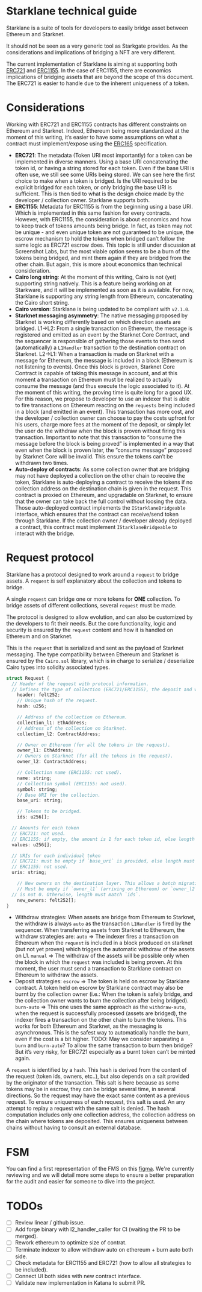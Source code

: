 # Starklane technical guide

Starklane is a suite of tools for developers to easily bridge asset between Ethereum and Starknet.

It should not be seen as a very generic tool as Starkgate provides. As the considerations and implications of bridging a NFT are very different.

The current implementation of Starklane is aiming at supporting both [ERC721](https://eips.ethereum.org/EIPS/eip-721) and [ERC1155](https://eips.ethereum.org/EIPS/eip-1155). In the case of ERC1155, there are economics implications of bridging assets that are beyond the scope of this document. The ERC721 is easier to handle due to the inherent uniqueness of a token.

# Considerations

Working with ERC721 and ERC1155 contracts has different constraints on Ethereum and Starknet. Indeed, Ethereum being more standardized at the moment of this writing, it’s easier to have some assumptions on what a contract must implement/expose using the [ERC165](https://eips.ethereum.org/EIPS/eip-165) specification.

- **ERC721**: The metadata (Token URI most importantly) for a token can be implemented in diverse manners. Using a base URI concatenating the token id, or having a string stored for each token. Even if the base URI is often use, we still see some URIs being stored.
We can see here the first choice to make when a token is bridged. Is the URI required to be explicit bridged for each token, or only bridging the base URI is sufficient.
This is then tied to what is the design choice made by the developer / collection owner. Starklane supports both.
- **ERC1155**: Metadata for ERC1155 is from the beginning using a base URI. Which is implemented in this same fashion for every contracts. However, with ERC1155, the consideration is about economics and how to keep track of tokens amounts being bridge.
In fact, as token may not be unique - and even unique token are not guaranteed to be unique, the escrow mechanism to hold the tokens when bridged can’t follow the same logic as ERC721 escrow does.
This topic is still under discussion at Screenshot Labs, but the most viable option seems to be a burn of the tokens being bridged, and mint them again if they are bridged from the other chain.
But again, this is more about economics than technical consideration.
- **Cairo long string**: At the moment of this writing, Cairo is not (yet) supporting string natively. This is a feature being working on at Starkware, and it will be implemented as soon as it is available.
For now, Starklane is supporting any string length from Ethereum, concatenating the Cairo short string.
- **Cairo version**: Starklane is being updated to be compliant with `v2.1.0`.
- **Starknet messaging asymmetry**: The native messaging proposed by Starknet is working differently based on which direction assets are bridged.
L1→L2: From a single transaction on Ethereum, the message is registered and emitted as an event by the Starknet Core Contract, and the sequencer is responsible of gathering those events to then send (automatically) a `L1Handler` transaction to the destination contract on Starknet.
L2→L1: When a transaction is made on Starknet with a message for Ethereum, the message is included in a block (Ethereum is not listening to events). Once this block is proven, Starknet Core Contract is capable of taking this message in account, and at this moment a transaction on Ethereum must be realized to actually consume the message (and thus execute the logic associated to it).
At the moment of this writing, the proving time is quite long for a good UX. For this reason, we propose to developer to use an indexer that is able to fire transactions on Ethereum reacting on the `requests` being included in a block (and emitted in an event). This transaction has more cost, and the developer / collection owner can choose to pay the costs upfront for his users, charge more fees at the moment of the deposit, or simply let the user do the withdraw when the block is proven without firing this transaction.
Important to note that this transaction to “consume the message before the block is being proved” is implemented in a way that even when the block is proven later, the “consume message” proposed by Starknet Core will be invalid. This ensure the tokens can’t be withdrawn two times.
- **Auto-deploy of contracts**: As some collection owner that are bridging may not have deployed a collection on the other chain to receive the token, Starklane is auto-deploying a contract to receive the tokens if no collection address on the destination chain is given in the request. This contract is proxied on Ethereum, and upgradable on Starknet, to ensure that the owner can take back the full control without loosing the data.
Those auto-deployed contract implements the `IStarklaneBridgeable` interface, which ensures that the contract can receive/send token through Starklane.
If the collection owner / developer already deployed a contract, this contract must implement `IStarklaneBridgeable` to interact with the bridge.

# Request protocol

Starklane has a protocol designed to work around a `request` to bridge assets. A `request` is self explanatory about the collection and tokens to bridge.

A single `request` can bridge one or more tokens for **ONE** collection. To bridge assets of different collections, several `request` must be made.

The protocol is designed to allow evolution, and can also be customized by the developers to fit their needs. But the core functionality, logic and security is ensured by the `request` content and how it is handled on Ethereum and on Starknet.

This is the `request` that is serialized and sent as the payload of Starknet messaging. The type compatibility between Ethereum and Starknet is ensured by the `Cairo.sol` library, which is in charge to serialize / deserialize Cairo types into solidity associated types.

```rust
struct Request {
  // Header of the request with protocol information.
  // Defines the type of collection (ERC721/ERC1155), the deposit and withdraw strategies.
	header: felt252;
	// Unique hash of the request.
	hash: u256;

	// Address of the collection on Ethereum.
	collection_l1: EthAddress; 
	// Address of the collection on Starknet.
	collection_l2: ContractAddress;

	// Owner on Ethereum (for all the tokens in the request).
	owner_l1: EthAddress;
	// Owners on Starknet (for all the tokens in the request).
	owner_l2: ContractAddress;

	// Collection name (ERC1155: not used).
	name: string;
	// Collection symbol (ERC1155: not used).
	symbol: string;
	// Base URI for the collection.
	base_uri: string;

	// Tokens to be bridged.
	ids: u256[];

  // Amounts for each token
  // ERC721: not used.
  // ERC1155: if empty, the amount is 1 for each token id, else length must match `ids`.
  values: u256[];

  // URIs for each individual token 
  // ERC721: must be empty if `base_uri` is provided, else length must match `ids`.
  // ERC1155: not used.
  uris: string;

	// New owners on the destination layer. This allows a batch migration of the tokens to different owners.
	// Must be empty if `owner_l1` (arriving on Ethereum) or `owner_l2` (arriving on Starknet)
  // is not 0. Otherwise, length must match `ids`.
	new_owners: felt252[];
}
```

- Withdraw strategies: When assets are bridge from Ethereum to Starknet, the withdraw is always `auto` as the transaction `L1Handler` is fired by the sequencer.
When transferring assets from Starknet to Ethereum, the withdraw strategies are:
`auto` ⇒ The indexer fires a transaction on Ethereum when the `request` is included in a block produced on starknet (but not yet proven) which triggers the automatic withdraw of the assets on L1.
`manual` ⇒ The withdraw of the assets will be possible only when the block in which the `request` was included is being proven. At this moment, the user must send a transaction to Starklane contract on Ethereum to withdraw the assets.
- Deposit strategies:
`escrow` ⇒ The token is held on escrow by Starklane contract. A token held on escrow by Starklane contract may also be burnt by the collection owner (i.e.: When the token is safely bridge, and the collection owner wants to burn the collection after being bridged).
`burn-auto` ⇒ This one uses the same approach as the `withdraw-auto`, when the request is successfully processed (assets are bridged), the indexer fires a transaction on the other chain to burn the tokens. This works for both Ethereum and Starknet, as the messaging is asynchronous.
This is the safest way to automatically handle the burn, even if the cost is a bit higher.
TODO: May we consider separating a `burn` and `burn-auto`? To allow the same transaction to burn then bridge? But it’s very risky, for ERC721 especially as a burnt token can’t be minted again.

A `request` is identified by a `hash`. This hash is derived from the content of the request (token ids, owners, etc..), but also depends on a salt provided by the originator of the transaction. This salt is here because as some tokens may be in escrow, they can be bridge several time, in several directions. So the request may have the exact same content as a previous request. To ensure uniqueness of each request, this salt is used. An any attempt to replay a request with the same salt is denied.
The hash computation includes only one collection address, the collection address on the chain where tokens are deposited. This ensures uniqueness between chains without having to consult an external database.

# FSM

You can find a first representation of the FMS on this [figma](https://www.figma.com/file/esIDAZS1UySOAtq7hMa5xQ/FSM-For-Starklane---L1---L2?type=whiteboard&node-id=0-1&t=LqPt9ELDlcVdz29t-0).
We're currently reviewing and we will detail more some steps to ensure a better preparation for the audit and easier for someone to dive into the project.

# TODOs
- [ ] Review linear / github issue.
- [ ] Add forge binary with l2_handler_caller for CI (waiting the PR to be merged).
- [ ] Rework ethereum to optimize size of contrat.
- [ ] Terminate indexer to allow withdraw auto on ethereum + burn auto both side.
- [ ] Check metadata for ERC1155 and ERC721 (how to allow all strategies to be included).
- [ ] Connect UI both sides with new contract interface.
- [ ] Validate new implementation in Katana to submit PR.
